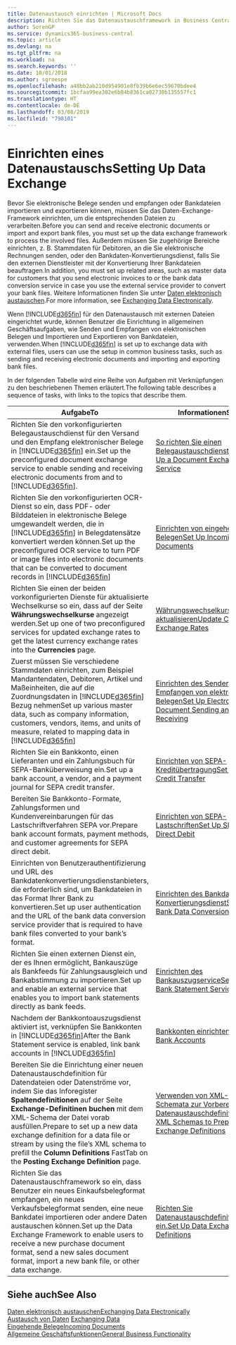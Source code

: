 ```yaml
---
title: Datenaustausch einrichten | Microsoft Docs
description: Richten Sie das Datenaustauschframework in Business Central ein.
author: SorenGP
ms.service: dynamics365-business-central
ms.topic: article
ms.devlang: na
ms.tgt_pltfrm: na
ms.workload: na
ms.search.keywords: ''
ms.date: 10/01/2018
ms.author: sgroespe
ms.openlocfilehash: a48bb2ab210d954901e8fb39b6e6ec59670bdee4
ms.sourcegitcommit: 1bcfaa99ea302e6b84b8361ca02730b135557fc1
ms.translationtype: HT
ms.contentlocale: de-DE
ms.lasthandoff: 03/08/2019
ms.locfileid: "798101"
---
```

# <a name="setting-up-data-exchange"></a><span data-ttu-id="eef5a-103">Einrichten eines Datenaustauschs</span><span class="sxs-lookup"><span data-stu-id="eef5a-103">Setting Up Data Exchange</span></span>
<span data-ttu-id="eef5a-104">Bevor Sie elektronische Belege senden und empfangen oder Bankdateien importieren und exportieren können, müssen Sie das Daten-Exchange-Framework einrichten, um die entsprechenden Dateien zu verarbeiten.</span><span class="sxs-lookup"><span data-stu-id="eef5a-104">Before you can send and receive electronic documents or import and export bank files, you must set up the data exchange framework to process the involved files.</span></span> <span data-ttu-id="eef5a-105">Außerdem müssen Sie zugehörige Bereiche einrichten, z. B. Stammdaten für Debitoren, an die Sie elektronische Rechnungen senden, oder den Bankdaten-Konvertierungsdienst, falls Sie den externen Dienstleister mit der Konvertierung Ihrer Bankdateien beauftragen.</span><span class="sxs-lookup"><span data-stu-id="eef5a-105">In addition, you must set up related areas, such as master data for customers that you send electronic invoices to or the bank data conversion service in case you use the external service provider to convert your bank files.</span></span> <span data-ttu-id="eef5a-106">Weitere Informationen finden Sie unter [Daten elektronisch austauschen](across-data-exchange.md).</span><span class="sxs-lookup"><span data-stu-id="eef5a-106">For more information, see [Exchanging Data Electronically](across-data-exchange.md).</span></span>  

 <span data-ttu-id="eef5a-107">Wenn [!INCLUDE[d365fin](includes/d365fin_md.md)] für den Datenaustausch mit externen Dateien eingerichtet wurde, können Benutzer die Einrichtung in allgemeinen Geschäftsaufgaben, wie Senden und Empfangen von elektronischen Belegen und Importieren und Exportieren von Bankdateien, verwenden.</span><span class="sxs-lookup"><span data-stu-id="eef5a-107">When [!INCLUDE[d365fin](includes/d365fin_md.md)] is set up to exchange data with external files, users can use the setup in common business tasks, such as sending and receiving electronic documents and importing and exporting bank files.</span></span>  

 <span data-ttu-id="eef5a-108">In der folgenden Tabelle wird eine Reihe von Aufgaben mit Verknüpfungen zu den beschriebenen Themen erläutert.</span><span class="sxs-lookup"><span data-stu-id="eef5a-108">The following table describes a sequence of tasks, with links to the topics that describe them.</span></span>  

|<span data-ttu-id="eef5a-109">**Aufgabe**</span><span class="sxs-lookup"><span data-stu-id="eef5a-109">**To**</span></span>|<span data-ttu-id="eef5a-110">**Informationen**</span><span class="sxs-lookup"><span data-stu-id="eef5a-110">**See**</span></span>|  
|------------|-------------|  
|<span data-ttu-id="eef5a-111">Richten Sie den vorkonfigurierten Belegaustauschdienst für den Versand und den Empfang elektronischer Belege in [!INCLUDE[d365fin](includes/d365fin_md.md)] ein.</span><span class="sxs-lookup"><span data-stu-id="eef5a-111">Set up the preconfigured document exchange service to enable sending and receiving electronic documents from and to [!INCLUDE[d365fin](includes/d365fin_md.md)].</span></span>|[<span data-ttu-id="eef5a-112">So richten Sie einen Belegaustauschdienst ein</span><span class="sxs-lookup"><span data-stu-id="eef5a-112">Set Up a Document Exchange Service</span></span>](across-how-to-set-up-a-document-exchange-service.md)|  
|<span data-ttu-id="eef5a-113">Richten Sie den vorkonfigurierten OCR-Dienst so ein, dass PDF- oder Bilddateien in elektronische Belege umgewandelt werden, die in [!INCLUDE[d365fin](includes/d365fin_md.md)] in Belegdatensätze konvertiert werden können.</span><span class="sxs-lookup"><span data-stu-id="eef5a-113">Set up the preconfigured OCR service to turn PDF or image files into electronic documents that can be converted to document records in [!INCLUDE[d365fin](includes/d365fin_md.md)]</span></span>|[<span data-ttu-id="eef5a-114">Einrichten von eingehenden Belegen</span><span class="sxs-lookup"><span data-stu-id="eef5a-114">Set Up Incoming Documents</span></span>](across-how-setup-income-documents.md)|  
|<span data-ttu-id="eef5a-115">Richten Sie einen der beiden vorkonfigurierten Dienste für aktualisierte Wechselkurse so ein, dass auf der Seite **Währungswechselkurse** angezeigt werden.</span><span class="sxs-lookup"><span data-stu-id="eef5a-115">Set up one of two preconfigured services for updated exchange rates to get the latest currency exchange rates into the **Currencies** page.</span></span>|[<span data-ttu-id="eef5a-116">Währungswechselkurse aktualisieren</span><span class="sxs-lookup"><span data-stu-id="eef5a-116">Update Currency Exchange Rates</span></span>](finance-how-update-currencies.md)|  
|<span data-ttu-id="eef5a-117">Zuerst müssen Sie verschiedene Stammdaten einrichten, zum Beispiel Mandantendaten, Debitoren, Artikel und Maßeinheiten, die auf die Zuordnungsdaten in [!INCLUDE[d365fin](includes/d365fin_md.md)] Bezug nehmen</span><span class="sxs-lookup"><span data-stu-id="eef5a-117">Set up various master data, such as company information, customers, vendors, items, and units of measure, related to mapping data in [!INCLUDE[d365fin](includes/d365fin_md.md)]</span></span>|[<span data-ttu-id="eef5a-118">Einrichten des Senden und Empfangen von elektronischen Belegen</span><span class="sxs-lookup"><span data-stu-id="eef5a-118">Set Up Electronic Document Sending and Receiving</span></span>](across-how-to-set-up-electronic-document-sending-and-receiving.md)|  
|<span data-ttu-id="eef5a-119">Richten Sie ein Bankkonto, einen Lieferanten und ein Zahlungsbuch für SEPA-Banküberweisung ein.</span><span class="sxs-lookup"><span data-stu-id="eef5a-119">Set up a bank account, a vendor, and a payment journal for SEPA credit transfer.</span></span>|[<span data-ttu-id="eef5a-120">Einrichten von SEPA-Kreditübertragung</span><span class="sxs-lookup"><span data-stu-id="eef5a-120">Set Up SEPA Credit Transfer</span></span>](finance-how-to-set-up-sepa-credit-transfer.md)|  
|<span data-ttu-id="eef5a-121">Bereiten Sie Bankkonto-Formate, Zahlungsformen und Kundenvereinbarungen für das Lastschriftverfahren SEPA vor.</span><span class="sxs-lookup"><span data-stu-id="eef5a-121">Prepare bank account formats, payment methods, and customer agreements for SEPA direct debit.</span></span>|[<span data-ttu-id="eef5a-122">Einrichten von SEPA-Lastschriften</span><span class="sxs-lookup"><span data-stu-id="eef5a-122">Set Up SEPA Direct Debit</span></span>](finance-how-to-set-up-sepa-direct-debit.md)|  
|<span data-ttu-id="eef5a-123">Einrichten von Benutzerauthentifizierung und URL des Bankdatenkonvertierungsdienstanbieters, die erforderlich sind, um Bankdateien in das Format Ihrer Bank zu konvertieren.</span><span class="sxs-lookup"><span data-stu-id="eef5a-123">Set up user authentication and the URL of the bank data conversion service provider that is required to have bank files converted to your bank’s format.</span></span>|[<span data-ttu-id="eef5a-124">Einrichten des Bankdaten-Konvertierungsdienst</span><span class="sxs-lookup"><span data-stu-id="eef5a-124">Set Up the Bank Data Conversion Service</span></span>](bank-how-setup-bank-data-conversion-service.md)|  
|<span data-ttu-id="eef5a-125">Richten Sie einen externen Dienst ein, der es Ihnen ermöglicht, Bankauszüge als Bankfeeds für Zahlungsausgleich und Bankabstimmung zu importieren.</span><span class="sxs-lookup"><span data-stu-id="eef5a-125">Set up and enable an external service that enables you to import bank statements directly as bank feeds.</span></span>|[<span data-ttu-id="eef5a-126">Einrichten des Bankauszugservice</span><span class="sxs-lookup"><span data-stu-id="eef5a-126">Set Up the Bank Statement Service</span></span>](bank-how-setup-bank-statement-service.md)|  
|<span data-ttu-id="eef5a-127">Nachdem der Bankkontoauszugsdienst aktiviert ist, verknüpfen Sie Bankkonten in [!INCLUDE[d365fin](includes/d365fin_md.md)]</span><span class="sxs-lookup"><span data-stu-id="eef5a-127">After the Bank Statement service is enabled, link bank accounts in [!INCLUDE[d365fin](includes/d365fin_md.md)]</span></span>|[<span data-ttu-id="eef5a-128">Bankkonten einrichten</span><span class="sxs-lookup"><span data-stu-id="eef5a-128">Set Up Bank Accounts</span></span>](bank-how-setup-bank-accounts.md)|  
|<span data-ttu-id="eef5a-129">Bereiten Sie die Einrichtung einer neuen Datenaustauschdefinition für Datendateien oder Datenströme vor, indem Sie das Inforegister **Spaltendefinitionen** auf der Seite **Exchange-Definitinen buchen** mit dem XML-Schema der Datei vorab ausfüllen.</span><span class="sxs-lookup"><span data-stu-id="eef5a-129">Prepare to set up a new data exchange definition for a data file or stream by using the file’s XML schema to prefill the **Column Definitions** FastTab on the **Posting Exchange Definition** page.</span></span>|[<span data-ttu-id="eef5a-130">Verwenden von XML-Schemata zur Vorbereitung der Datenaustauschdefinitionen</span><span class="sxs-lookup"><span data-stu-id="eef5a-130">Use XML Schemas to Prepare Data Exchange Definitions</span></span>](across-how-to-use-xml-schemas-to-prepare-data-exchange-definitions.md)|  
|<span data-ttu-id="eef5a-131">Richten Sie das Datenaustauschframework so ein, dass Benutzer ein neues Einkaufsbelegformat empfangen, ein neues Verkaufsbelegformat senden, eine neue Bankdatei importieren oder andere Daten austauschen können.</span><span class="sxs-lookup"><span data-stu-id="eef5a-131">Set up the Data Exchange Framework to enable users to receive a new purchase document format, send a new sales document format, import a new bank file, or other data exchange.</span></span>|[<span data-ttu-id="eef5a-132">Richten Sie Datenaustauschdefinitionen ein.</span><span class="sxs-lookup"><span data-stu-id="eef5a-132">Set Up Data Exchange Definitions</span></span>](across-how-to-set-up-data-exchange-definitions.md)|  

## <a name="see-also"></a><span data-ttu-id="eef5a-133">Siehe auch</span><span class="sxs-lookup"><span data-stu-id="eef5a-133">See Also</span></span>  
[<span data-ttu-id="eef5a-134">Daten elektronisch austauschen</span><span class="sxs-lookup"><span data-stu-id="eef5a-134">Exchanging Data Electronically</span></span>](across-data-exchange.md)  
<span data-ttu-id="eef5a-135">[Austausch von Daten](across-exchange-data.md) </span><span class="sxs-lookup"><span data-stu-id="eef5a-135">[Exchanging Data](across-exchange-data.md) </span></span>  
[<span data-ttu-id="eef5a-136">Eingehende Belege</span><span class="sxs-lookup"><span data-stu-id="eef5a-136">Incoming Documents</span></span>](across-income-documents.md)  
[<span data-ttu-id="eef5a-137">Allgemeine Geschäftsfunktionen</span><span class="sxs-lookup"><span data-stu-id="eef5a-137">General Business Functionality</span></span>](ui-across-business-areas.md)  
